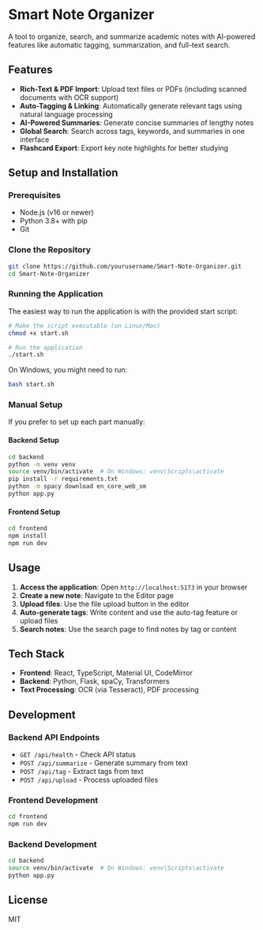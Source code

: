 # Smart Note Organizer

A tool to organize, search, and summarize academic notes with AI-powered features like automatic tagging, summarization, and full-text search.

## Features

- **Rich-Text & PDF Import**: Upload text files or PDFs (including scanned documents with OCR support)
- **Auto-Tagging & Linking**: Automatically generate relevant tags using natural language processing
- **AI-Powered Summaries**: Generate concise summaries of lengthy notes
- **Global Search**: Search across tags, keywords, and summaries in one interface
- **Flashcard Export**: Export key note highlights for better studying

## Setup and Installation

### Prerequisites

- Node.js (v16 or newer)
- Python 3.8+ with pip
- Git

### Clone the Repository

```bash
git clone https://github.com/yourusername/Smart-Note-Organizer.git
cd Smart-Note-Organizer
```

### Running the Application

The easiest way to run the application is with the provided start script:

```bash
# Make the script executable (on Linux/Mac)
chmod +x start.sh

# Run the application
./start.sh
```

On Windows, you might need to run:

```bash
bash start.sh
```

### Manual Setup

If you prefer to set up each part manually:

#### Backend Setup

```bash
cd backend
python -m venv venv
source venv/bin/activate  # On Windows: venv\Scripts\activate
pip install -r requirements.txt
python -m spacy download en_core_web_sm
python app.py
```

#### Frontend Setup

```bash
cd frontend
npm install
npm run dev
```

## Usage

1. **Access the application**: Open `http://localhost:5173` in your browser
2. **Create a new note**: Navigate to the Editor page
3. **Upload files**: Use the file upload button in the editor
4. **Auto-generate tags**: Write content and use the auto-tag feature or upload files
5. **Search notes**: Use the search page to find notes by tag or content

## Tech Stack

- **Frontend**: React, TypeScript, Material UI, CodeMirror
- **Backend**: Python, Flask, spaCy, Transformers
- **Text Processing**: OCR (via Tesseract), PDF processing

## Development

### Backend API Endpoints

- `GET /api/health` - Check API status
- `POST /api/summarize` - Generate summary from text
- `POST /api/tag` - Extract tags from text
- `POST /api/upload` - Process uploaded files

### Frontend Development

```bash
cd frontend
npm run dev
```

### Backend Development

```bash
cd backend
source venv/bin/activate  # On Windows: venv\Scripts\activate
python app.py
```

## License

MIT